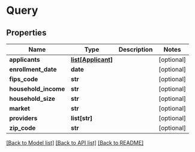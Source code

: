 # Query

## Properties
Name | Type | Description | Notes
------------ | ------------- | ------------- | -------------
**applicants** | [**list[Applicant]**](Applicant.md) |  | [optional] 
**enrollment_date** | **date** |  | [optional] 
**fips_code** | **str** |  | [optional] 
**household_income** | **str** |  | [optional] 
**household_size** | **str** |  | [optional] 
**market** | **str** |  | [optional] 
**providers** | **list[str]** |  | [optional] 
**zip_code** | **str** |  | [optional] 

[[Back to Model list]](../README.md#documentation-for-models) [[Back to API list]](../README.md#documentation-for-api-endpoints) [[Back to README]](../README.md)



